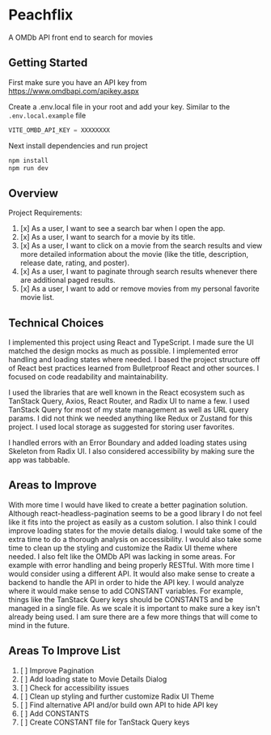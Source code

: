 # Peachflix

A OMDb API front end to search for movies

## Getting Started

First make sure you have an API key from https://www.omdbapi.com/apikey.aspx

Create a .env.local file in your root and add your key. Similar to the `.env.local.example` file

```js
VITE_OMBD_API_KEY = XXXXXXXX
```

Next install dependencies and run project

```js
npm install
npm run dev
```
## Overview

Project Requirements:

1. [x] As a user, I want to see a search bar when I open the app.
2. [x] As a user, I want to search for a movie by its title.
3. [x] As a user, I want to click on a movie from the search results and view more detailed information about the movie (like the title, description, release date, rating, and poster).
4. [x] As a user, I want to paginate through search results whenever there are additional paged results.
5. [x] As a user, I want to add or remove movies from my personal favorite movie list.

## Technical Choices

I implemented this project using React and TypeScript. I made sure the UI matched the design mocks
as much as possible. I implemented error handling and loading states where needed. I based the project
structure off of React best practices learned from Bulletproof React and other sources. I focused on code readability
and maintainability.

I used the libraries that are well known in the React ecosystem such as TanStack Query, Axios, React Router, and Radix
UI to name a few. I used TanStack Query for most of my state management as well as URL query params. I did not think we
needed anything like Redux or Zustand for this project. I used local storage as suggested for storing user favorites.

I handled errors with an Error Boundary and added loading states using Skeleton from Radix UI. I also considered
accessibility by making sure the app was tabbable.

## Areas to Improve

With more time I would have liked to create a better pagination solution. Although react-headless-pagination seems to be
a good library I do not feel like it fits into the project as easily as a custom solution. I also think I could improve
loading states for the movie details dialog. I would take some of the extra time to do a thorough analysis on
accessibility. I would also take some time to clean up the styling and customize the Radix UI theme where needed. I also
felt like the OMDb API was lacking in some areas. For example with error handling and being properly RESTful. With more
time I would consider using a different API. It would also make sense to create a backend to handle the API in order to
hide the API key. I would analyze where it would make sense to add CONSTANT variables. For example, things like the
TanStack Query keys should be CONSTANTS and be managed in a single file. As we scale it is important to make sure a key
isn't already being used. I am sure there are a few more things that will come to mind in the future.

## Areas To Improve List
1. [ ] Improve Pagination
2. [ ] Add loading state to Movie Details Dialog
3. [ ] Check for accessibility issues
4. [ ] Clean up styling and further customize Radix UI Theme
5. [ ] Find alternative API and/or build own API to hide API key
6. [ ] Add CONSTANTS
7. [ ] Create CONSTANT file for TanStack Query keys